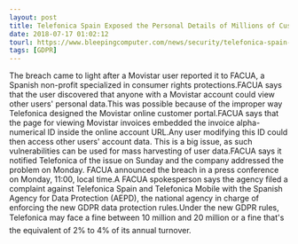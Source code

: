 ```yaml
---
layout: post
title: Telefonica Spain Exposed the Personal Details of Millions of Customers
date: 2018-07-17 01:02:12
tourl: https://www.bleepingcomputer.com/news/security/telefonica-spain-exposed-the-personal-details-of-millions-of-customers/
tags: [GDPR]
---
```

The breach came to light after a Movistar user reported it to FACUA, a Spanish non-profit specialized in consumer rights protections.FACUA says that the user discovered that anyone with a Movistar account could view other users' personal data.This was possible because of the improper way Telefonica designed the Movistar online customer portal.FACUA says that the page for viewing Movistar invoices embedded the invoice alpha-numerical ID inside the online account URL.Any user modifying this ID could then access other users' account data. This is a big issue, as such vulnerabilities can be used for mass harvesting of user data.FACUA says it notified Telefonica of the issue on Sunday and the company addressed the problem on Monday. FACUA announced the breach in a press conference on Monday, 11:00, local time.A FACUA spokesperson says the agency filed a complaint against Telefonica Spain and Telefonica Mobile with the Spanish Agency for Data Protection (AEPD), the national agency in charge of enforcing the new GDPR data protection rules.Under the new GDPR rules, Telefonica may face a fine between 10 million and 20 million or a fine that's the equivalent of 2% to 4% of its annual turnover.